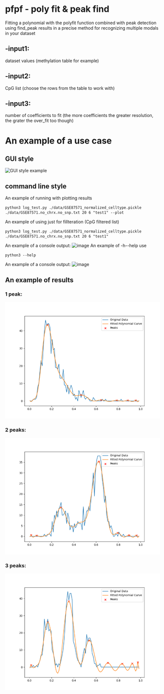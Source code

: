# pfpf - poly fit & peak find 
Fitting a polynomial with the polyfit function combined with peak detection using find_peak results in a precise method for recognizing multiple modals in your dataset
## -input1: 
dataset values (methylation table for example)
## -input2: 
CpG list (choose the rows from the table to work with)
## -input3: 
number of coefficients to fit (the more coefficients the greater resolution, the grater the over_fit too though)

# An example of a use case
## GUI style
![GUI style example](https://github.com/noadrow/pfpf/blob/main/20231013000736.gif?raw=true)

## command line style
An example of running with plotting results
```
python3 log_test.py ./data/GSE87571_normalized_celltype.pickle ./data/GSE87571.no_chrx.no_snp.txt 20 6 "test1" --plot 
```
An example of using just for fillteration (CpG filtered list)
```
python3 log_test.py ./data/GSE87571_normalized_celltype.pickle ./data/GSE87571.no_chrx.no_snp.txt 20 6 "test1" 
```
An example of a console output:
![image](https://github.com/noadrow/pfpf/assets/105928017/92074fa0-2870-4ef3-91fb-3f14f8faa368)
An example of -h\--help use
```
python3 --help
```
An example of a console output:
![image](https://github.com/noadrow/pfpf/assets/105928017/4d5fd378-8193-4355-b9ab-518e248f2e19)

## An example of results
### 1 peak:
![image](https://github.com/noadrow/pfpf/blob/main/results_poly/cg00419321_1.png?raw=true)
### 2 peaks:
![image](https://github.com/noadrow/pfpf/blob/main/results_poly/cg00308130_2.png?raw=true)
### 3 peaks:
![image](https://github.com/noadrow/pfpf/blob/main/results_poly/cg01091514_3.png?raw=true)

